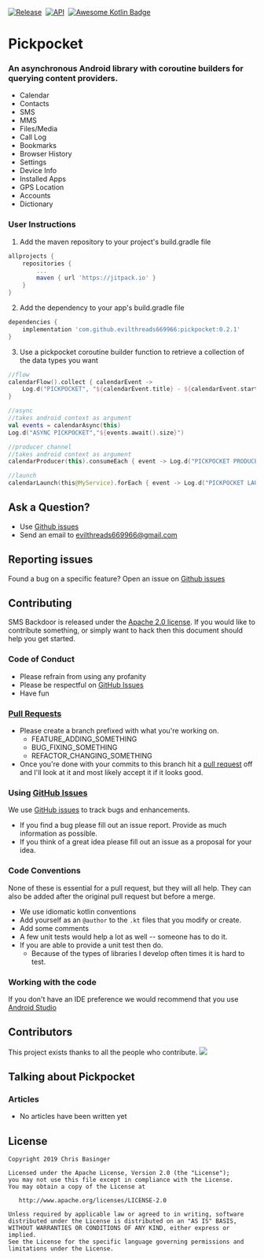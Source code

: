 [![Release](https://jitpack.io/v/evilthreads669966/pickpocket.svg)](https://jitpack.io/#evilthreads669966/pickpocket)&nbsp;&nbsp;[![API](https://img.shields.io/badge/API-14%2B-brightgreen.svg?style=plastic)](https://android-arsenal.com/api?level=14)&nbsp;&nbsp;[![Awesome Kotlin Badge](https://kotlin.link/awesome-kotlin.svg)](https://kotlin.link)
# Pickpocket
### An asynchronous Android library with coroutine builders for querying content providers.
- Calendar
- Contacts
- SMS
- MMS
- Files/Media
- Call Log
- Bookmarks
- Browser History
- Settings
- Device Info
- Installed Apps
- GPS Location
- Accounts
- Dictionary
### User Instructions
1. Add the maven repository to your project's build.gradle file
```gradle
allprojects {
    repositories {
        ...
        maven { url 'https://jitpack.io' }
    }
}
```
2. Add the dependency to your app's build.gradle file
```gradle
dependencies {
    implementation 'com.github.evilthreads669966:pickpocket:0.2.1'
}
```
3. Use a pickpocket coroutine builder function to retrieve a collection of the data types you want 
```kotlin
//flow
calendarFlow().collect { calendarEvent ->
    Log.d("PICKPOCKET", "${calendarEvent.title} - ${calendarEvent.startDate}")
}

//async
//takes android context as argument
val events = calendarAsync(this)
Log.d("ASYNC PICKPOCKET","${events.await().size}")

//producer channel
//takes android context as argument
calendarProducer(this).consumeEach { event -> Log.d("PICKPOCKET PRODUCER", event.toString()) }

//launch
calendarLaunch(this@MyService).forEach { event -> Log.d("PICKPOCKET LAUNCH", event.toString()) }

```
## Ask a Question?
- Use [Github issues](https://github.com/evilthreads669966/pickpocket/issues)
- Send an email to evilthreads669966@gmail.com

## Reporting issues
Found a bug on a specific feature? Open an issue on [Github issues](https://github.com/evilthreads669966/pickpocket/issues)

## Contributing

SMS Backdoor is released under the [Apache 2.0 license](https://github.com/evilthreads669966/pickpocket/blob/master/LICENSE). If you would like to contribute
something, or simply want to hack then this document should help you get started.

### Code of Conduct
- Please refrain from using any profanity
- Please be respectful on [GitHub Issues](https://github.com/evilthreads669966/pickpocket/issues)
- Have fun

### [Pull Requests](https://github.com/evilthreads669966/pickpocket/pulls)
- Please create a branch prefixed with what you're working on.
    - FEATURE_ADDING_SOMETHING
    - BUG_FIXING_SOMETHING
    - REFACTOR_CHANGING_SOMETHING
- Once you're done with your commits to this branch hit a [pull request](https://github.com/evilthreads669966/pickpocket/pulls) off and I'll look at it and most likely accept it if it looks good.

### Using [GitHub Issues](https://github.com/evilthreads669966/pickpocket/issues)
We use [GitHub issues](https://github.com/evilthreads669966/pickpocket/issues) to track bugs and enhancements.
- If you find a bug please fill out an issue report. Provide as much information as possible.
- If you think of a great idea please fill out an issue as a proposal for your idea.

### Code Conventions
None of these is essential for a pull request, but they will all help.  They can also be
added after the original pull request but before a merge.

- We use idiomatic kotlin conventions
- Add yourself as an `@author` to the `.kt` files that you modify or create.
- Add some comments
- A few unit tests would help a lot as well -- someone has to do it.
- If you are able to provide a unit test then do.
    - Because of the types of libraries I develop often times it is hard to test.

### Working with the code
If you don't have an IDE preference we would recommend that you use
[Android Studio](https://developer.android.com/studio/)
## Contributors
This project exists thanks to all the people who contribute.
<a href="https://github.com/evilthreads669966/pickpocket/graphs/contributors"><img src="https://opencollective.com/pickpocket/contributors.svg?width=890&button=false" /></a>
## Talking about Pickpocket
### Articles
- No articles have been written yet
## License
```
Copyright 2019 Chris Basinger

Licensed under the Apache License, Version 2.0 (the "License");
you may not use this file except in compliance with the License.
You may obtain a copy of the License at

   http://www.apache.org/licenses/LICENSE-2.0

Unless required by applicable law or agreed to in writing, software
distributed under the License is distributed on an "AS IS" BASIS,
WITHOUT WARRANTIES OR CONDITIONS OF ANY KIND, either express or implied.
See the License for the specific language governing permissions and
limitations under the License.
```
